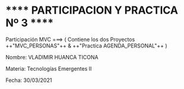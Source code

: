 # **** PARTICIPACION Y PRACTICA Nº 3 ****

Participación MVC ===>
( Contiene los dos Proyectos  ++"MVC_PERSONAS"++  &  ++"Practica AGENDA_PERSONAL"++ ) 

Nombre: VLADIMIR HUANCA TICONA

Materia: Tecnologías Emergentes II

Fecha: 30/03/2021
